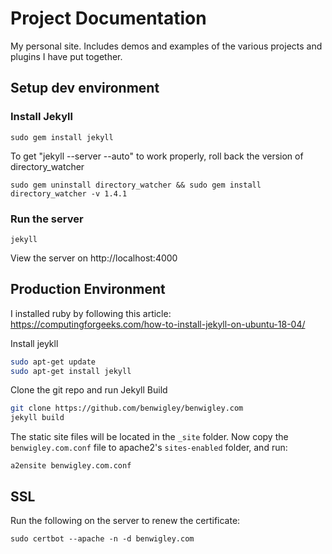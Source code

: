 Project Documentation
=====================

My personal site. Includes demos and examples of the various projects and plugins I have put together.


## Setup dev environment

### Install Jekyll

	sudo gem install jekyll

To get "jekyll --server --auto" to work properly, roll back the version of directory_watcher

`sudo gem uninstall directory_watcher && sudo gem install directory_watcher -v 1.4.1`

### Run the server

	jekyll

View the server on http://localhost:4000


## Production Environment

I installed ruby by following this article:
https://computingforgeeks.com/how-to-install-jekyll-on-ubuntu-18-04/

Install jeykll

```bash
sudo apt-get update
sudo apt-get install jekyll
```

Clone the git repo and run Jekyll Build

```bash
git clone https://github.com/benwigley/benwigley.com
jekyll build
```

The static site files will be located in the `_site` folder.
Now copy the `benwigley.com.conf` file to apache2's `sites-enabled` folder, and run:

`a2ensite benwigley.com.conf`


## SSL

Run the following on the server to renew the certificate:

`sudo certbot --apache -n -d benwigley.com`
